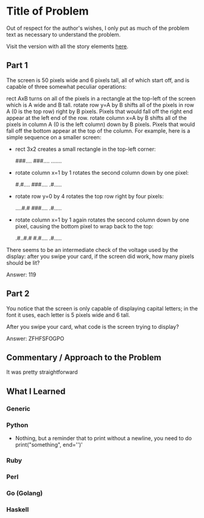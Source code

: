 # Title of Problem

Out of respect for the author's wishes, I only put as much of the problem text as necessary to understand the problem.

Visit the version with all the story elements [here](https://adventofcode.com/2016/day/8).

## Part 1
The screen is 50 pixels wide and 6 pixels tall, all of which start off, and is capable of three somewhat peculiar operations:

rect AxB turns on all of the pixels in a rectangle at the top-left of the screen which is A wide and B tall.
rotate row y=A by B shifts all of the pixels in row A (0 is the top row) right by B pixels. Pixels that would fall off the right end appear at the left end of the row.
rotate column x=A by B shifts all of the pixels in column A (0 is the left column) down by B pixels. Pixels that would fall off the bottom appear at the top of the column.
For example, here is a simple sequence on a smaller screen:

- rect 3x2 creates a small rectangle in the top-left corner:

    ###....
    ###....
    .......

- rotate column x=1 by 1 rotates the second column down by one pixel:

    #.#....
    ###....
    .#.....

- rotate row y=0 by 4 rotates the top row right by four pixels:

    ....#.#
    ###....
    .#.....

- rotate column x=1 by 1 again rotates the second column down by one pixel, causing the bottom pixel to wrap back to the top:

    .#..#.#
    #.#....
    .#.....

There seems to be an intermediate check of the voltage used by the display: after you swipe your card, if the screen did work, how many pixels should be lit?

Answer: 119

## Part 2
You notice that the screen is only capable of displaying capital letters; in the font it uses, each letter is 5 pixels wide and 6 tall.

After you swipe your card, what code is the screen trying to display?

Answer: ZFHFSFOGPO


## Commentary / Approach to the Problem
It was pretty straightforward
## What I Learned

### Generic

### Python
- Nothing, but a reminder that to print without a newline, you need to do print("something", end='')'
### Ruby

### Perl

### Go (Golang)

### Haskell
